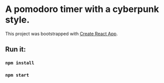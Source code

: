 # A pomodoro timer with a cyberpunk style. 

This project was bootstrapped with [Create React App](https://github.com/facebook/create-react-app).

## Run it:

### `npm install`
### `npm start`
